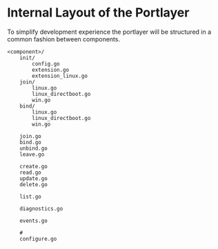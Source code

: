 # Internal Layout of the Portlayer

To simplify development experience the portlayer will be structured in a common fashion between components.

```
<component>/
    init/
        config.go
        extension.go
        extension_linux.go
    join/
        linux.go
        linux_directboot.go
        win.go
    bind/
        linux.go
        linux_directboot.go
        win.go

    join.go
    bind.go
    unbind.go
    leave.go

    create.go
    read.go
    update.go
    delete.go

    list.go

    diagnostics.go

    events.go

    # 
    configure.go
```
